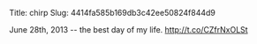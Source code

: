 Title: chirp
Slug: 4414fa585b169db3c42ee50824f844d9

June 28th, 2013 -- the best day of my life. <a href="http://t.co/CZfrNxOLSt">http://t.co/CZfrNxOLSt</a>
